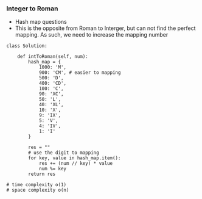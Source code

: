 ### Integer to Roman

* Hash map questions
* This is the opposite from Roman to Interger, but can not find the perfect mapping. As such, we need to increase the mapping number

```
class Solution:

    def intToRoman(self, num):
        hash_map = {
            1000: 'M',
            900: 'CM', # easier to mapping
            500: 'D',
            400: 'CD',
            100: 'C',
            90: 'XC',
            50: 'L',
            40: 'XL',
            10: 'X',
            9: 'IX',
            5: 'V',
            4: 'IV',
            1: 'I'
        }
        
        res = ""
        # use the digit to mapping
        for key, value in hash_map.item():
            res += (num // key) * value
            num %= key
        return res

# time complexity o(1)
# space complexity o(n)
```
